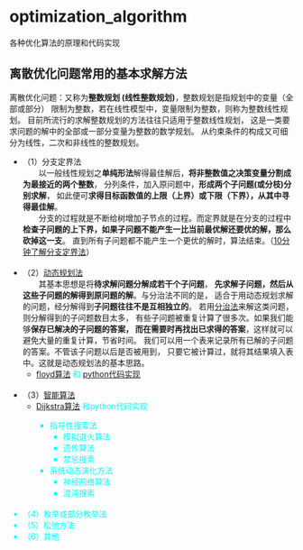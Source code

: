 # optimization_algorithm
各种优化算法的原理和代码实现

## 离散优化问题常用的基本求解方法
离散优化问题：又称为**整数规划 (线性整数规划)**，整数规划是指规划中的变量（全部或部分）
限制为整数，若在线性模型中，变量限制为整数，则称为整数线性规划。
目前所流行的求解整数规划的方法往往只适用于整数线性规划，
这是一类要求问题的解中的全部或一部分变量为整数的数学规划。
从约束条件的构成又可细分为线性，二次和非线性的整数规划。
- （1）分支定界法<br>
    &emsp;&emsp;以一般线性规划之**单纯形法**解得最佳解后，**将非整数值之决策变量分割成为最接近的两个整数**，
    分列条件，加入原问题中，**形成两个子问题(或分枝)分别求解**，
    如此便可**求得目标函数值的上限（上界）或下限（下界），从其中寻得最佳解**。<br>
    &emsp;&emsp;分支的过程就是不断给树增加子节点的过程。而定界就是在分支的过程中**检查子问题的上下界，如果子问题不能产生一比当前最优解还要优的解，那么砍掉这一支**。
    直到所有子问题都不能产生一个更优的解时，算法结束。（[10分钟了解分支定界法](https://www.cnblogs.com/dengfaheng/p/11225612.html)）<br><br>
- （2）[动态规划法](https://baike.baidu.com/item/%E5%8A%A8%E6%80%81%E8%A7%84%E5%88%92/529408?fromtitle=%E5%8A%A8%E6%80%81%E8%A7%84%E5%88%92%E6%96%B9%E6%B3%95&fromid=19136902)<br>
    &emsp;&emsp;其基本思想是将**待求解问题分解成若干个子问题**，
    **先求解子问题，然后从这些子问题的解得到原问题的解**。与分治法不同的是，
    适合于用动态规划求解的问题，经分解得到**子问题往往不是互相独立的**。
    若用[分治法](https://baike.baidu.com/item/%E5%88%86%E6%B2%BB%E6%B3%95)来解这类问题，则分解得到的子问题数目太多，
    有些子问题被重复计算了很多次。如果我们能够**保存已解决的子问题的答案，
    而在需要时再找出已求得的答案**，这样就可以避免大量的重复计算，节省时间。
    我们可以用一个表来记录所有已解的子问题的答案。不管该子问题以后是否被用到，
    只要它被计算过，就将其结果填入表中。这就是动态规划法的基本思路。
  - <font color=#00ffff>[floyd算法](https://github.com/K-m9/optimization_algorithms/blob/master/Floyd%E7%AE%97%E6%B3%95.pdf) 和  [python代码实现](https://zhuanlan.zhihu.com/p/63395403)</font><br><br>
- （3）[智能算法](https://baike.baidu.com/item/%E6%99%BA%E8%83%BD%E7%AE%97%E6%B3%95/3387637)</font><br>
  - <font color=#00ffff>[Dijkstra算法](https://my.oschina.net/thinwonton/blog/3133222) 和python代码实现<br>
    - 指导性搜索法
      - 模拟退火算法
      - <font color=#00ffff>遗传算法</font>
      - 禁忌搜索
    - 系统动态演化方法
      - <font color=#00ffff>神经网络算法</font>
      - 混沌搜索<br><br>
- （4）枚举或部分枚举法
- （5）松弛方法
- （6）其他
